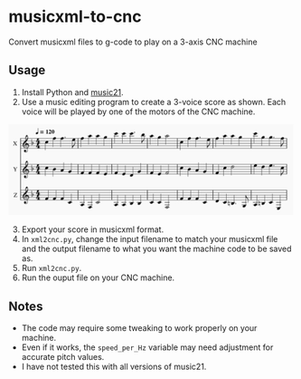 # musicxml-to-cnc
Convert musicxml files to g-code to play on a 3-axis CNC machine

## Usage
1. Install Python and [music21](https://www.music21.org/music21docs/). 
2. Use a music editing program to create a 3-voice score as shown. Each voice will be played by one of the motors of the CNC machine.

![Example score](Example/image.png)

3. Export your score in musicxml format.
4. In `xml2cnc.py`, change the input filename to match your musicxml file and the output filename to what you want the machine code to be saved as.
5. Run `xml2cnc.py`.
6. Run the ouput file on your CNC machine.

## Notes
* The code may require some tweaking to work properly on your machine.
* Even if it works, the `speed_per_Hz` variable may need adjustment for accurate pitch values.
* I have not tested this with all versions of music21.
